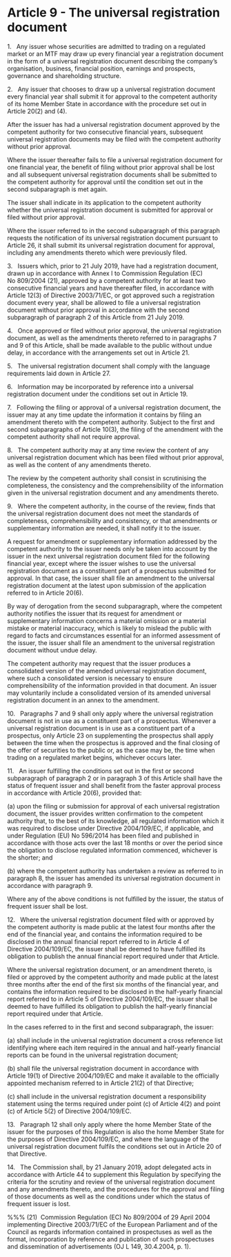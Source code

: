 # Article 9 - The universal registration document


1.   Any issuer whose securities are admitted to trading on a regulated market or an MTF may draw up every financial year a registration document in the form of a universal registration document describing the company’s organisation, business, financial position, earnings and prospects, governance and shareholding structure.

2.   Any issuer that chooses to draw up a universal registration document every financial year shall submit it for approval to the competent authority of its home Member State in accordance with the procedure set out in Article 20(2) and (4).

After the issuer has had a universal registration document approved by the competent authority for two consecutive financial years, subsequent universal registration documents may be filed with the competent authority without prior approval.

Where the issuer thereafter fails to file a universal registration document for one financial year, the benefit of filing without prior approval shall be lost and all subsequent universal registration documents shall be submitted to the competent authority for approval until the condition set out in the second subparagraph is met again.

The issuer shall indicate in its application to the competent authority whether the universal registration document is submitted for approval or filed without prior approval.

Where the issuer referred to in the second subparagraph of this paragraph requests the notification of its universal registration document pursuant to Article 26, it shall submit its universal registration document for approval, including any amendments thereto which were previously filed.

3.   Issuers which, prior to 21 July 2019, have had a registration document, drawn up in accordance with Annex I to Commission Regulation (EC) No 809/2004 (21), approved by a competent authority for at least two consecutive financial years and have thereafter filed, in accordance with Article 12(3) of Directive 2003/71/EC, or got approved such a registration document every year, shall be allowed to file a universal registration document without prior approval in accordance with the second subparagraph of paragraph 2 of this Article from 21 July 2019.

4.   Once approved or filed without prior approval, the universal registration document, as well as the amendments thereto referred to in paragraphs 7 and 9 of this Article, shall be made available to the public without undue delay, in accordance with the arrangements set out in Article 21.

5.   The universal registration document shall comply with the language requirements laid down in Article 27.

6.   Information may be incorporated by reference into a universal registration document under the conditions set out in Article 19.

7.   Following the filing or approval of a universal registration document, the issuer may at any time update the information it contains by filing an amendment thereto with the competent authority. Subject to the first and second subparagraphs of Article 10(3), the filing of the amendment with the competent authority shall not require approval.

8.   The competent authority may at any time review the content of any universal registration document which has been filed without prior approval, as well as the content of any amendments thereto.

The review by the competent authority shall consist in scrutinising the completeness, the consistency and the comprehensibility of the information given in the universal registration document and any amendments thereto.

9.   Where the competent authority, in the course of the review, finds that the universal registration document does not meet the standards of completeness, comprehensibility and consistency, or that amendments or supplementary information are needed, it shall notify it to the issuer.

A request for amendment or supplementary information addressed by the competent authority to the issuer needs only be taken into account by the issuer in the next universal registration document filed for the following financial year, except where the issuer wishes to use the universal registration document as a constituent part of a prospectus submitted for approval. In that case, the issuer shall file an amendment to the universal registration document at the latest upon submission of the application referred to in Article 20(6).

By way of derogation from the second subparagraph, where the competent authority notifies the issuer that its request for amendment or supplementary information concerns a material omission or a material mistake or material inaccuracy, which is likely to mislead the public with regard to facts and circumstances essential for an informed assessment of the issuer, the issuer shall file an amendment to the universal registration document without undue delay.

The competent authority may request that the issuer produces a consolidated version of the amended universal registration document, where such a consolidated version is necessary to ensure comprehensibility of the information provided in that document. An issuer may voluntarily include a consolidated version of its amended universal registration document in an annex to the amendment.

10.   Paragraphs 7 and 9 shall only apply where the universal registration document is not in use as a constituent part of a prospectus. Whenever a universal registration document is in use as a constituent part of a prospectus, only Article 23 on supplementing the prospectus shall apply between the time when the prospectus is approved and the final closing of the offer of securities to the public or, as the case may be, the time when trading on a regulated market begins, whichever occurs later.

11.   An issuer fulfilling the conditions set out in the first or second subparagraph of paragraph 2 or in paragraph 3 of this Article shall have the status of frequent issuer and shall benefit from the faster approval process in accordance with Article 20(6), provided that:

(a) upon the filing or submission for approval of each universal registration document, the issuer provides written confirmation to the competent authority that, to the best of its knowledge, all regulated information which it was required to disclose under Directive 2004/109/EC, if applicable, and under Regulation (EU) No 596/2014 has been filed and published in accordance with those acts over the last 18 months or over the period since the obligation to disclose regulated information commenced, whichever is the shorter; and

(b) where the competent authority has undertaken a review as referred to in paragraph 8, the issuer has amended its universal registration document in accordance with paragraph 9.

Where any of the above conditions is not fulfilled by the issuer, the status of frequent issuer shall be lost.

12.   Where the universal registration document filed with or approved by the competent authority is made public at the latest four months after the end of the financial year, and contains the information required to be disclosed in the annual financial report referred to in Article 4 of Directive 2004/109/EC, the issuer shall be deemed to have fulfilled its obligation to publish the annual financial report required under that Article.

Where the universal registration document, or an amendment thereto, is filed or approved by the competent authority and made public at the latest three months after the end of the first six months of the financial year, and contains the information required to be disclosed in the half-yearly financial report referred to in Article 5 of Directive 2004/109/EC, the issuer shall be deemed to have fulfilled its obligation to publish the half-yearly financial report required under that Article.

In the cases referred to in the first and second subparagraph, the issuer:

(a) shall include in the universal registration document a cross reference list identifying where each item required in the annual and half-yearly financial reports can be found in the universal registration document;

(b) shall file the universal registration document in accordance with Article 19(1) of Directive 2004/109/EC and make it available to the officially appointed mechanism referred to in Article 21(2) of that Directive;

(c) shall include in the universal registration document a responsibility statement using the terms required under point (c) of Article 4(2) and point (c) of Article 5(2) of Directive 2004/109/EC.

13.   Paragraph 12 shall only apply where the home Member State of the issuer for the purposes of this Regulation is also the home Member State for the purposes of Directive 2004/109/EC, and where the language of the universal registration document fulfils the conditions set out in Article 20 of that Directive.

14.   The Commission shall, by 21 January 2019, adopt delegated acts in accordance with Article 44 to supplement this Regulation by specifying the criteria for the scrutiny and review of the universal registration document and any amendments thereto, and the procedures for the approval and filing of those documents as well as the conditions under which the status of frequent issuer is lost.

%%% (21)  Commission Regulation (EC) No 809/2004 of 29 April 2004 implementing Directive 2003/71/EC of the European Parliament and of the Council as regards information contained in prospectuses as well as the format, incorporation by reference and publication of such prospectuses and dissemination of advertisements (OJ L 149, 30.4.2004, p. 1).
